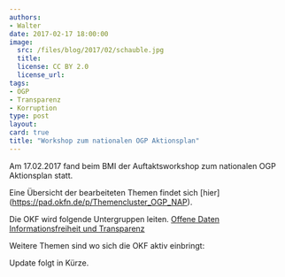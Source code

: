```yaml
---
authors: 
- Walter
date: 2017-02-17 18:00:00
image:
  src: /files/blog/2017/02/schauble.jpg
  title: 
  license: CC BY 2.0
  license_url: 
tags:
- OGP
- Transparenz 
- Korruption 
type: post
layout: 
card: true
title: "Workshop zum nationalen OGP Aktionsplan" 
---
```


Am 17.02.2017 fand beim BMI der Auftaktsworkshop zum nationalen OGP Aktionsplan statt.

Eine Übersicht der bearbeiteten Themen findet sich [hier] (https://pad.okfn.de/p/Themencluster_OGP_NAP).

Die OKF wird folgende Untergruppen leiten.
[Offene Daten](https://pad.okfn.de/p/NAP-offeneDaten)
[Informationsfreiheit und Transparenz](https://pad.okfn.de/p/NAP-Informationsfreiheit_Transparenz)

Weitere Themen sind wo sich die OKF aktiv einbringt:


Update folgt in Kürze.
